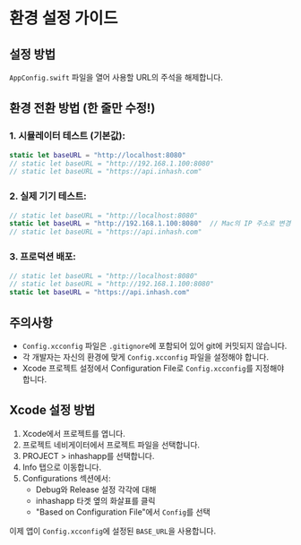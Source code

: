 # 환경 설정 가이드

## 설정 방법

`AppConfig.swift` 파일을 열어 사용할 URL의 주석을 해제합니다.

## 환경 전환 방법 (한 줄만 수정!)

### 1. 시뮬레이터 테스트 (기본값):
```swift
static let baseURL = "http://localhost:8080"
// static let baseURL = "http://192.168.1.100:8080"
// static let baseURL = "https://api.inhash.com"
```

### 2. 실제 기기 테스트:
```swift
// static let baseURL = "http://localhost:8080"
static let baseURL = "http://192.168.1.100:8080"  // Mac의 IP 주소로 변경
// static let baseURL = "https://api.inhash.com"
```

### 3. 프로덕션 배포:
```swift
// static let baseURL = "http://localhost:8080"
// static let baseURL = "http://192.168.1.100:8080"
static let baseURL = "https://api.inhash.com"
```

## 주의사항

- `Config.xcconfig` 파일은 `.gitignore`에 포함되어 있어 git에 커밋되지 않습니다.
- 각 개발자는 자신의 환경에 맞게 `Config.xcconfig` 파일을 설정해야 합니다.
- Xcode 프로젝트 설정에서 Configuration File로 `Config.xcconfig`를 지정해야 합니다.

## Xcode 설정 방법

1. Xcode에서 프로젝트를 엽니다.
2. 프로젝트 네비게이터에서 프로젝트 파일을 선택합니다.
3. PROJECT > inhashapp를 선택합니다.
4. Info 탭으로 이동합니다.
5. Configurations 섹션에서:
   - Debug와 Release 설정 각각에 대해
   - inhashapp 타겟 옆의 화살표를 클릭
   - "Based on Configuration File"에서 `Config`를 선택

이제 앱이 `Config.xcconfig`에 설정된 `BASE_URL`을 사용합니다.

